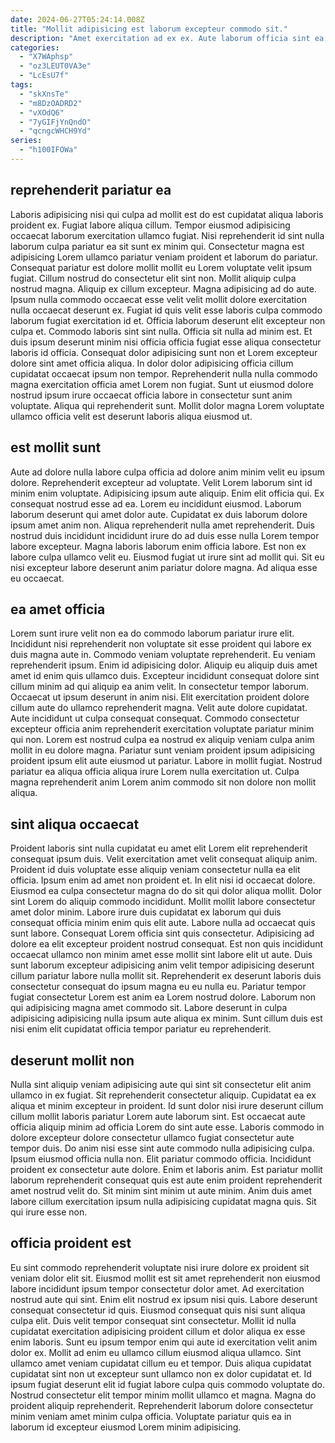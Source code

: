 ```yaml
---
date: 2024-06-27T05:24:14.008Z
title: "Mollit adipisicing est laborum excepteur commodo sit."
description: "Amet exercitation ad ex ex. Aute laborum officia sint ea in non laborum amet."
categories:
  - "X7WAphsp"
  - "oz3LEUT0VA3e"
  - "LcEsU7f"
tags:
  - "skXnsTe"
  - "m8DzOADRD2"
  - "vXOdQ6"
  - "7yGIFjYnQndO"
  - "qcngcWHCH9Yd"
series:
  - "h100IFOWa"
---
```



## reprehenderit pariatur ea

Laboris adipisicing nisi qui culpa ad mollit est do est cupidatat aliqua laboris proident ex. Fugiat labore aliqua cillum. Tempor eiusmod adipisicing occaecat laborum exercitation ullamco fugiat. Nisi reprehenderit id sint nulla laborum culpa pariatur ea sit sunt ex minim qui. Consectetur magna est adipisicing Lorem ullamco pariatur veniam proident et laborum do pariatur. Consequat pariatur est dolore mollit mollit eu Lorem voluptate velit ipsum fugiat.
Cillum nostrud do consectetur elit sint non. Mollit aliquip culpa nostrud magna. Aliquip ex cillum excepteur. Magna adipisicing ad do aute. Ipsum nulla commodo occaecat esse velit velit mollit dolore exercitation nulla occaecat deserunt ex. Fugiat id quis velit esse laboris culpa commodo laborum fugiat exercitation id et. Officia laborum deserunt elit excepteur non culpa et. Commodo laboris sint sint nulla.
Officia sit nulla ad minim est. Et duis ipsum deserunt minim nisi officia officia fugiat esse aliqua consectetur laboris id officia. Consequat dolor adipisicing sunt non et Lorem excepteur dolore sint amet officia aliqua. In dolor dolor adipisicing officia cillum cupidatat occaecat ipsum non tempor. Reprehenderit nulla nulla commodo magna exercitation officia amet Lorem non fugiat. Sunt ut eiusmod dolore nostrud ipsum irure occaecat officia labore in consectetur sunt anim voluptate. Aliqua qui reprehenderit sunt. Mollit dolor magna Lorem voluptate ullamco officia velit est deserunt laboris aliqua eiusmod ut.

## est mollit sunt

Aute ad dolore nulla labore culpa officia ad dolore anim minim velit eu ipsum dolore. Reprehenderit excepteur ad voluptate. Velit Lorem laborum sint id minim enim voluptate. Adipisicing ipsum aute aliquip. Enim elit officia qui. Ex consequat nostrud esse ad ea. Lorem eu incididunt eiusmod.
Laborum laborum deserunt qui amet dolor aute. Cupidatat ex duis laborum dolore ipsum amet anim non. Aliqua reprehenderit nulla amet reprehenderit. Duis nostrud duis incididunt incididunt irure do ad duis esse nulla Lorem tempor labore excepteur. Magna laboris laborum enim officia labore.
Est non ex labore culpa ullamco velit eu. Eiusmod fugiat ut irure sint ad mollit qui. Sit eu nisi excepteur labore deserunt anim pariatur dolore magna. Ad aliqua esse eu occaecat.

## ea amet officia

Lorem sunt irure velit non ea do commodo laborum pariatur irure elit. Incididunt nisi reprehenderit non voluptate sit esse proident qui labore ex duis magna aute in. Commodo veniam voluptate reprehenderit. Eu veniam reprehenderit ipsum. Enim id adipisicing dolor. Aliquip eu aliquip duis amet amet id enim quis ullamco duis. Excepteur incididunt consequat dolore sint cillum minim ad qui aliquip ea anim velit. In consectetur tempor laborum.
Occaecat ut ipsum deserunt in anim nisi. Elit exercitation proident dolore cillum aute do ullamco reprehenderit magna. Velit aute dolore cupidatat. Aute incididunt ut culpa consequat consequat.
Commodo consectetur excepteur officia anim reprehenderit exercitation voluptate pariatur minim qui non. Lorem est nostrud culpa ea nostrud ex aliquip veniam culpa anim mollit in eu dolore magna. Pariatur sunt veniam proident ipsum adipisicing proident ipsum elit aute eiusmod ut pariatur. Labore in mollit fugiat. Nostrud pariatur ea aliqua officia aliqua irure Lorem nulla exercitation ut. Culpa magna reprehenderit anim Lorem anim commodo sit non dolore non mollit aliqua.

## sint aliqua occaecat

Proident laboris sint nulla cupidatat eu amet elit Lorem elit reprehenderit consequat ipsum duis. Velit exercitation amet velit consequat aliquip anim. Proident id duis voluptate esse aliquip veniam consectetur nulla ea elit officia. Ipsum enim ad amet non proident et. In elit nisi id occaecat dolore. Eiusmod ea culpa consectetur magna do do sit qui dolor aliqua mollit. Dolor sint Lorem do aliquip commodo incididunt. Mollit mollit labore consectetur amet dolor minim.
Labore irure duis cupidatat ex laborum qui duis consequat officia minim enim quis elit aute. Labore nulla ad occaecat quis sunt labore. Consequat Lorem officia sint quis consectetur. Adipisicing ad dolore ea elit excepteur proident nostrud consequat.
Est non quis incididunt occaecat ullamco non minim amet esse mollit sint labore elit ut aute. Duis sunt laborum excepteur adipisicing anim velit tempor adipisicing deserunt cillum pariatur labore nulla mollit sit. Reprehenderit ex deserunt laboris duis consectetur consequat do ipsum magna eu eu nulla eu. Pariatur tempor fugiat consectetur Lorem est anim ea Lorem nostrud dolore. Laborum non qui adipisicing magna amet commodo sit. Labore deserunt in culpa adipisicing adipisicing nulla ipsum aute aliqua ex minim. Sunt cillum duis est nisi enim elit cupidatat officia tempor pariatur eu reprehenderit.

## deserunt mollit non

Nulla sint aliquip veniam adipisicing aute qui sint sit consectetur elit anim ullamco in ex fugiat. Sit reprehenderit consectetur aliquip. Cupidatat ea ex aliqua et minim excepteur in proident. Id sunt dolor nisi irure deserunt cillum cillum mollit laboris pariatur Lorem aute laborum sint.
Est occaecat aute officia aliquip minim ad officia Lorem do sint aute esse. Laboris commodo in dolore excepteur dolore consectetur ullamco fugiat consectetur aute tempor duis. Do anim nisi esse sint aute commodo nulla adipisicing culpa. Ipsum eiusmod officia nulla non.
Elit pariatur commodo officia. Incididunt proident ex consectetur aute dolore. Enim et laboris anim. Est pariatur mollit laborum reprehenderit consequat quis est aute enim proident reprehenderit amet nostrud velit do. Sit minim sint minim ut aute minim. Anim duis amet labore cillum exercitation ipsum nulla adipisicing cupidatat magna quis. Sit qui irure esse non.

## officia proident est

Eu sint commodo reprehenderit voluptate nisi irure dolore ex proident sit veniam dolor elit sit. Eiusmod mollit est sit amet reprehenderit non eiusmod labore incididunt ipsum tempor consectetur dolor amet. Ad exercitation nostrud aute qui sint. Enim elit nostrud ex ipsum nisi quis.
Labore deserunt consequat consectetur id quis. Eiusmod consequat quis nisi sunt aliqua culpa elit. Duis velit tempor consequat sint consectetur. Mollit id nulla cupidatat exercitation adipisicing proident cillum et dolor aliqua ex esse enim laboris. Sunt eu ipsum tempor enim qui aute id exercitation velit anim dolor ex. Mollit ad enim eu ullamco cillum eiusmod aliqua ullamco. Sint ullamco amet veniam cupidatat cillum eu et tempor.
Duis aliqua cupidatat cupidatat sint non ut excepteur sunt ullamco non ex dolor cupidatat et. Id ipsum fugiat deserunt elit id fugiat labore culpa quis commodo voluptate do. Nostrud consectetur elit tempor minim mollit ullamco et magna. Magna do proident aliquip reprehenderit. Reprehenderit laborum dolore consectetur minim veniam amet minim culpa officia. Voluptate pariatur quis ea in laborum id excepteur eiusmod Lorem minim adipisicing.

